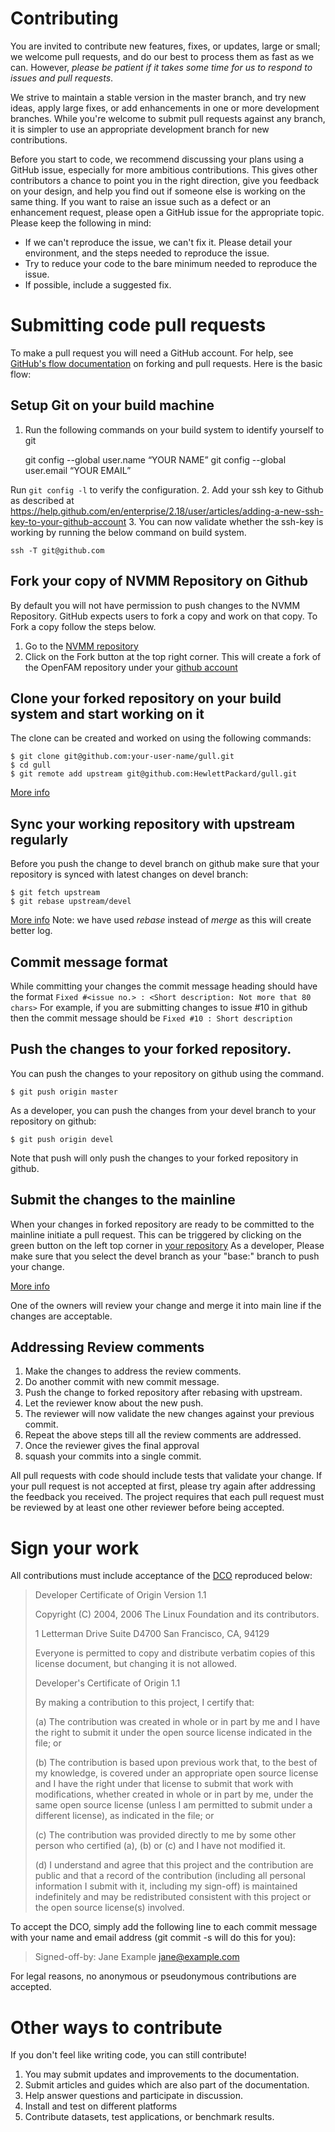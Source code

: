 # Contributing
You are invited to contribute new features, fixes, or updates, large or small; we welcome pull requests, and do our best to process them as fast as we can. However, _please be patient if it takes some time for us to respond to issues and pull requests_.

We strive to maintain a stable version in the master branch, and try new ideas, apply large fixes, or add enhancements in one or more development branches. While you're welcome to submit pull requests against any branch, it is simpler to use an appropriate development branch for new contributions.

Before you start to code, we recommend discussing your plans using a GitHub issue, especially for more ambitious contributions. This gives other contributors a chance to point you in the right direction, give you feedback on your design, and help you find out if someone else is working on the same thing. If you want to raise an issue such as a defect or an enhancement request, please open a GitHub issue for the appropriate topic. Please keep the following in mind:

* If we can't reproduce the issue, we can't fix it. Please detail your environment, and the steps needed to reproduce the issue.
* Try to reduce your code to the bare minimum needed to reproduce the issue.
* If possible, include a suggested fix.

# Submitting code pull requests
To make a pull request you will need a GitHub account. For help, see [GitHub's flow documentation](https://guides.github.com/introduction/flow/) on forking and pull requests. Here is the basic flow:

## Setup Git on your build machine
1. Run the following commands on your build system to identify yourself to git

    git config --global user.name “YOUR NAME”
    git config --global user.email “YOUR EMAIL”

Run ```git config -l``` to verify the configuration.
2. Add your ssh key to Github as described at <https://help.github.com/en/enterprise/2.18/user/articles/adding-a-new-ssh-key-to-your-github-account>
3. You can now validate whether the ssh-key is working by running the below command on build system.

    ssh -T git@github.com

## Fork your copy of NVMM Repository on Github
By default you will not have permission to push changes to the NVMM Repository.  GitHub expects users to fork a copy and work on that copy. To Fork a copy follow the steps below.
1. Go to the [NVMM repository](https://github.com/HewlettPackard/gull)
2. Click on the Fork button at the top right corner.
This will create a fork of the OpenFAM repository under your [github account](https://github.com/your-user-name/gull)

## Clone your forked repository on your build system and start working on it
The clone can be created and worked on using the following commands:

    $ git clone git@github.com:your-user-name/gull.git
    $ cd gull
    $ git remote add upstream git@github.com:HewlettPackard/gull.git

[More info](https://help.github.com/en/enterprise/2.18/user/articles/fork-a-repo)

## Sync your working repository with upstream regularly

Before you push the change to devel branch on github make sure that your repository is synced with latest changes on devel branch:

    $ git fetch upstream
    $ git rebase upstream/devel


[More info](https://help.github.com/enterprise/2.18/user/articles/syncing-a-fork/)
Note: we have used *rebase* instead of *merge* as this will create better log.

## Commit message format
While committing your changes the commit message heading should have the format
```Fixed #<issue no.> : <Short description: Not more that 80 chars>```
For example, if you are submitting changes to issue #10 in github then the commit message should be
```Fixed #10 : Short description```
## Push the changes to your forked repository.
You can push the changes to your repository on github using the command.

    $ git push origin master

As a developer, you can push the changes from your devel branch to your repository on github:

    $ git push origin devel

Note that push will only push the changes to your forked repository in github.

## Submit the changes to the mainline
When your changes in forked repository are ready to be committed to the mainline initiate a pull request.
This can be triggered by clicking on the green button on the left top corner in [your repository](https://github.com/your-user-name/gull)
As a developer, Please make sure that you select the devel branch as your "base:" branch to push your change.

[More info](https://help.github.com/enterprise/2.18/user/articles/using-pull-requests/)

One of the owners will review your change and merge it into main line if the changes are acceptable.

## Addressing Review comments
1. Make the changes to address the review comments.
2. Do another commit with new commit message.
3. Push the change to forked repository after rebasing with upstream.
4. Let the reviewer know about the new push.
5. The reviewer will now validate the new changes against your previous commit.
6. Repeat the above steps till all the review comments are addressed.
7. Once the reviewer gives the final approval
8. squash your commits into a single commit.

All pull requests with code should include tests that validate your change. If your pull request is not accepted at first, please try again after addressing the feedback you received. The project requires that each pull request must be reviewed by at least one other reviewer before being accepted.

# Sign your work

All contributions must include acceptance of the [DCO](https://developercertificate.org/) reproduced below:
> Developer Certificate of Origin
> Version 1.1
>
> Copyright (C) 2004, 2006 The Linux Foundation and its contributors.
>
> 1 Letterman Drive
> Suite D4700
> San Francisco, CA, 94129
>
> Everyone is permitted to copy and distribute verbatim copies of this
> license document, but changing it is not allowed.
>
> Developer's Certificate of Origin 1.1
>
> By making a contribution to this project, I certify that:
>
> (a) The contribution was created in whole or in part by me and I
>     have the right to submit it under the open source license
>    indicated in the file; or
>
> (b) The contribution is based upon previous work that, to the best
>     of my knowledge, is covered under an appropriate open source
>     license and I have the right under that license to submit that
>     work with modifications, whether created in whole or in part
>     by me, under the same open source license (unless I am
>     permitted to submit under a different license), as indicated
>     in the file; or
>
> (c) The contribution was provided directly to me by some other
>     person who certified (a), (b) or (c) and I have not modified
>     it.
>
> (d) I understand and agree that this project and the contribution
>     are public and that a record of the contribution (including all
>     personal information I submit with it, including my sign-off) is
>     maintained indefinitely and may be redistributed consistent with
>     this project or the open source license(s) involved.
>

To accept the DCO, simply add the following line to each commit message with your name and email address (git commit -s will do this for you):

>    Signed-off-by: Jane Example <jane@example.com>

For legal reasons, no anonymous or pseudonymous contributions are accepted.

# Other ways to contribute

If you don't feel like writing code, you can still contribute!

1.	You may submit updates and improvements to the documentation.
2.	Submit articles and guides which are also part of the documentation.
3.	Help answer questions and participate in discussion.
4.	Install and test on different platforms
5.	Contribute datasets, test applications, or benchmark results.
